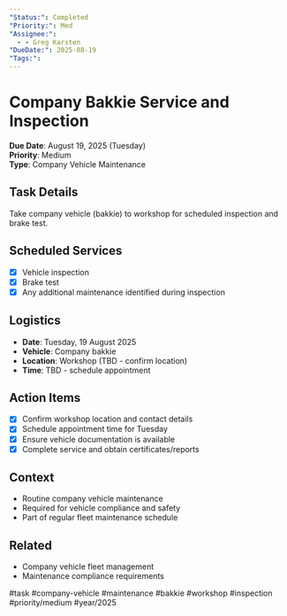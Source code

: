 ```yaml
---
"Status:": Completed
"Priority:": Med
"Assignee:":
  - - Greg Karsten
"DueDate:": 2025-08-19
"Tags:":
---
```


# Company Bakkie Service and Inspection

**Due Date**: August 19, 2025 (Tuesday)  
**Priority**: Medium  
**Type**: Company Vehicle Maintenance  

## Task Details
Take company vehicle (bakkie) to workshop for scheduled inspection and brake test.

## Scheduled Services
- [x] Vehicle inspection
- [x] Brake test
- [x] Any additional maintenance identified during inspection

## Logistics
- **Date**: Tuesday, 19 August 2025
- **Vehicle**: Company bakkie
- **Location**: Workshop (TBD - confirm location)
- **Time**: TBD - schedule appointment

## Action Items
- [x] Confirm workshop location and contact details
- [x] Schedule appointment time for Tuesday
- [x] Ensure vehicle documentation is available
- [x] Complete service and obtain certificates/reports

## Context
- Routine company vehicle maintenance
- Required for vehicle compliance and safety
- Part of regular fleet maintenance schedule

## Related
- Company vehicle fleet management
- Maintenance compliance requirements

#task #company-vehicle #maintenance #bakkie #workshop #inspection #priority/medium #year/2025